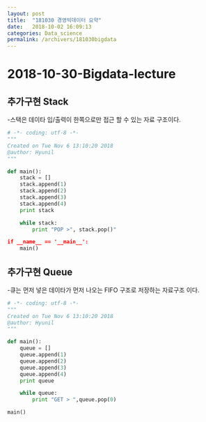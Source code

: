 ```yaml
---
layout: post
title:  "181030 경영빅데이터 요약"
date:   2018-10-02 16:09:13
categories: Data_science
permalink: /archivers/181030bigdata
---
```


# 2018-10-30-Bigdata-lecture

## 추가구현 Stack

-스택은 데이타 입/출력이 한쪽으로만 접근 할 수 있는 자료 구조이다.

```python
# -*- coding: utf-8 -*-
"""
Created on Tue Nov 6 13:10:20 2018
@author: Hyunil
"""

def main():
	stack = []
	stack.append(1)
	stack.append(2)
	stack.append(3)
	stack.append(4)
	print stack

	while stack:
		print "POP >", stack.pop()"

if __name__ == '__main__':
	main()
```

## 추가구현 Queue

-큐는 먼저 넣은 데이타가 먼저 나오는 FIFO 구조로 저장하는 자료구조 이다.

```python
# -*- coding: utf-8 -*-
"""
Created on Tue Nov 6 13:10:20 2018
@author: Hyunil
"""

def main():
	queue = []
	queue.append(1)
	queue.append(2)
	queue.append(3)
	queue.append(4)
	print queue

	while queue:
		print "GET > ",queue.pop(0)

main()
```
